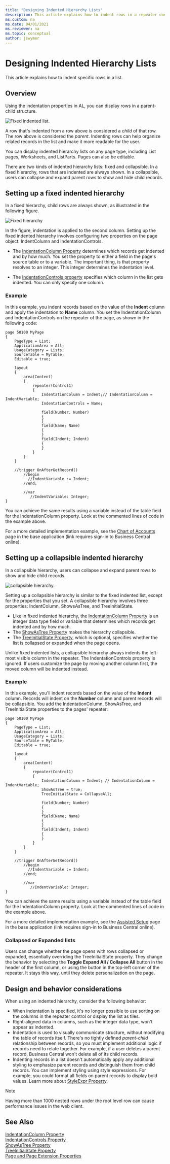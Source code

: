 ```yaml
---
title: "Designing Indented Hierarchy Lists"
description: This article explains how to indent rows in a repeater control to design hierarchical lists. You can nest records that users can navigate, expand, and collapse.
ms.custom: na
ms.date: 04/01/2021
ms.reviewer: na
ms.topic: conceptual
author: jswymer
---
```

# Designing Indented Hierarchy Lists

This article explains how to indent specific rows in a list.

## Overview

Using the indentation properties in AL, you can display rows in a parent-child structure.

![Fixed indented list.](media/static-tree.png "Fixed indented list")

A row that's indented from a row above is considered a *child* of that row. The row above is considered the *parent*. Indenting rows can help organize related records in the list and make it more readable for the user.

You can display indented hierarchy lists on any page type, including List pages, Worksheets, and ListParts. Pages can also be editable.  

There are two kinds of indented hierarchy lists: fixed and collapsible. In a fixed hierarchy, rows that are indented are always shown. In a collapsible, users can collapse and expand parent rows to show and hide child records.

<!--
### Sample table and page

To demonstrate how indented hierarchy works, we'll use a basic table and page. For more detailed implementations, see the **Item Categories** and **Chart of Accounts** pages. You find these pages in the base application.

#### Table

```al
table 50100 MyTable
{
    fields
    {      
        field(1; Number; Code[10])
        {
        }
        field(2; Name; Text[50])
        {
        }
        field(3; Indent; Integer)
        {
        }
    }
    
    keys
    {
        key(PK; Number)
        {
        }
    }
}
```

#### Page

```al
page 50100 MyPage
{
    PageType = List;
    ApplicationArea = All;
    UsageCategory = Lists;
    SourceTable = MyTable;
    Editable = true;

    layout
    {
        area(Content)
        {
            repeater(Control1)
            {
                field(Number; Number)
                {
                }
                field(Name; Name)
                {
                }
                field(Indent; Indent)
                {
                }
            }
        }
    }
}  
```

Typically, you wouldn't display the **Indent** field because it's only used for layout purposes.

In the client, run the page and add records to the table. Be sure to set the **Indent** field.
-->
## Setting up a fixed indented hierarchy

In a fixed hierarchy, child rows are always shown, as illustrated in the following figure.

![Fixed hierarchy](media/static-tree-2.png "Fixed hierarchy")

In the figure, indentation is applied to the second column. Setting up the fixed indented hierarchy involves configuring two properties on the page object: IndentColumn and IndentationControls.

- The [IndentationColumn Property](properties/devenv-indentationcolumn-property.md) determines which records get indented and by how much. You set the property to either a field in the page's source table or to a variable. The important thing, is that property resolves to an integer. This integer determines the indentation level.

- The [IndentationControls property](properties/devenv-indentationcontrols-property.md) specifies which column in the list gets indented. You can only specify one column.

### Example

In this example, you indent records based on the value of the **Indent** column and apply the indentation to **Name** column. You set the IndentationColumn and IndentationControls on the repeater of the page, as shown in the following code:

<!-- 
```al
repeater(Control1)
{
    IndentationColumn = Indent;
    IndentationControls = Name;
    ...

```

Now, the code will indent each record based on the value of the **Indent** field.

-->
```AL
page 50100 MyPage
{
    PageType = List;
    ApplicationArea = All;
    UsageCategory = Lists;
    SourceTable = MyTable;
    Editable = true;

    layout
    {
        area(Content)
        {
            repeater(Control1)
            {
                IndentationColumn = Indent;// IndentationColumn = IndentVariable;
                IndentationControls = Name;

                field(Number; Number)
                {
                }
                field(Name; Name)
                {
                }
                field(Indent; Indent)
                {
                }
            }
        }
    }

    //trigger OnAfterGetRecord()
        //begin
          //IndentVariable := Indent;
        //end;

        //var
           //IndentVariable: Integer;
}  
```

You can achieve the same results using a variable instead of the table field for the IndentationColumn property. Look at the commented lines of code in the example above.  

For a more detailed implementation example, see the [Chart of Accounts](https://businesscentral.dynamics.com/?page=16) page in the base application (link requires sign-in to Business Central online).  


## Setting up a collapsible indented hierarchy

In a collapsible hierarchy, users can collapse and expand parent rows to show and hide child records.

![collapsible hierarchy.](media/collapsible-tree.png "collapsible hierarchy")

Setting up a collapsible hierarchy is similar to the fixed indented list, except for the properties that you set. A collapsible hierarchy involves three properties: IndentColumn, ShowsAsTree, and TreeInitialState.

- Like in fixed indented hierarchy, the [IndentationColumn Property](properties/devenv-indentationcolumn-property.md) is an integer data type field or variable that determines which records get indented and by how much.
- The [ShowAsTree Property](properties/devenv-showastree-property.md) makes the hierarchy collapsible.
- The [TreeInitialState Property](properties/devenv-treeinitialstate-property.md), which is optional, specifies whether the list is collapsed or expanded when the page opens.  

Unlike fixed indented lists, a collapsible hierarchy always indents the left-most visible column in the repeater. The IndentationControls property is ignored. If users customize the page by moving another column first, the moved column will be indented instead.  

### Example

In this example, you'll indent records based on the value of the **Indent** column. Records will indent on the **Number** column and parent records will be collapsible. You add the IndentationColumn, ShowAsTree, and TreeInitialState properties to the pages' repeater: 

<!--
```al
repeater(Control1)
{
    IndentationColumn = Indent;
    ShowAsTree = true;
    TreeInitialState = CollapseAll;

   ...
}

```
-->
```AL
page 50100 MyPage
{
    PageType = List;
    ApplicationArea = All;
    UsageCategory = Lists;
    SourceTable = MyTable;
    Editable = true;

    layout
    {
        area(Content)
        {
            repeater(Control1)
            {
                IndentationColumn = Indent; // IndentationColumn = IndentVariable;
                ShowAsTree = true;
                TreeInitialState = CollapseAll;

                field(Number; Number)
                {
                }
                field(Name; Name)
                {
                }
                field(Indent; Indent)
                {
                }
            }
        }
    }

    //trigger OnAfterGetRecord()
        //begin
          //IndentVariable := Indent;
        //end;
    
        //var
           //IndentVariable: Integer;
}  
```

You can achieve the same results using a variable instead of the table field for the IndentationColumn property. Look at the commented lines of code in the example above.

For a more detailed implementation example, see the [Assisted Setup](https://businesscentral.dynamics.com/?page=1801) page in the base application (link requires sign-in to Business Central online).

### Collapsed or Expanded lists
Users can change whether the page opens with rows collapsed or expanded, essentially overriding the TreeInitialState property. They change the behavior by selecting the **Toggle Expand All / Collapse All** button in the header of the first column, or using the button in the top-left corner of the repeater. It stays this way, until they delete personalization on the page.

## Design and behavior considerations

When using an indented hierarchy, consider the following behavior:

- When indentation is specified, it's no longer possible to use sorting on the columns in the repeater control or display the list as tiles.
- Right-aligned data in columns, such as the integer data type, won't appear as indented.
- Indentation is used to visually communicate structure, without modifying the table of records itself. There's no tightly defined *parent-child* relationship between records, so you must implement additional logic if records need to relate together. For example, if a user deletes a parent record, Business Central won't delete all of its child records.  
- Indenting records in a list doesn't automatically apply any additional styling to emphasize parent records and distinguish them from child records. You can implement styling using style expressions. For example, you could format all fields on parent records to display bold values. Learn more about [StyleExpr Property](properties/devenv-styleexpr-property.md).  

> [!NOTE]
> Having more than 1000 nested rows under the root level row can cause performance issues in the web client.

## See Also

[IndentationColumn Property](properties/devenv-indentationcolumn-property.md)  
[IndentationControls Property](properties/devenv-indentationcontrols-property.md)  
[ShowAsTree Property](properties/devenv-showastree-property.md)  
[TreeInitialState Property](properties/devenv-treeinitialstate-property.md)  
[Page and Page Extension Properties](properties/devenv-page-property-overview.md)  

